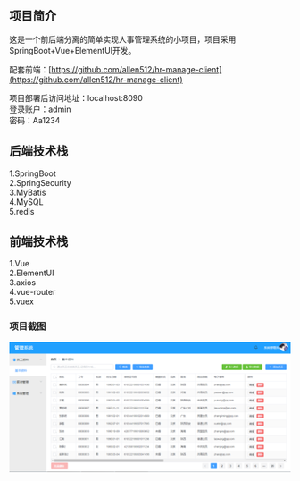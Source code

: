 ## 项目简介
这是一个前后端分离的简单实现人事管理系统的小项目，项目采用SpringBoot+Vue+ElementUI开发。

配套前端：[https://github.com/allen512/hr-manage-client](https://github.com/allen512/hr-manage-client)

项目部署后访问地址：localhost:8090  
登录账户：admin   
密码：Aa1234

## 后端技术栈

1.SpringBoot  
2.SpringSecurity  
3.MyBatis  
4.MySQL  
5.redis

## 前端技术栈

1.Vue  
2.ElementUI  
3.axios  
4.vue-router  
5.vuex 

### 项目截图
![screenshot](screenshot/hr1.png)